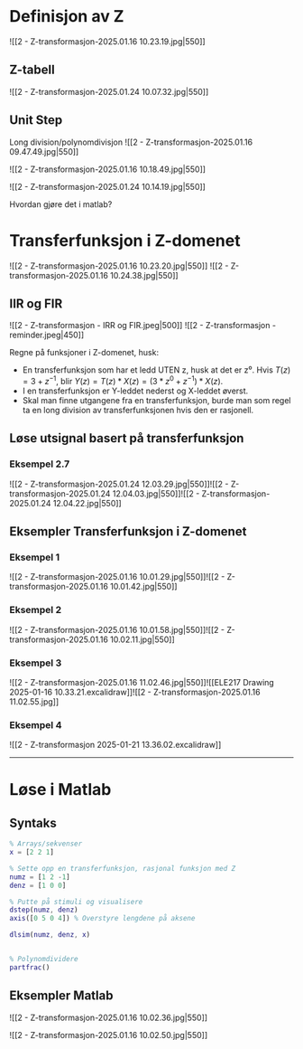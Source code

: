 ```table-of-contents
```

# Definisjon av Z
![[2 - Z-transformasjon-2025.01.16 10.23.19.jpg|550]]

## Z-tabell
![[2 - Z-transformasjon-2025.01.24 10.07.32.jpg|550]]

## Unit Step
Long division/polynomdivisjon
![[2 - Z-transformasjon-2025.01.16 09.47.49.jpg|550]]

![[2 - Z-transformasjon-2025.01.16 10.18.49.jpg|550]]

![[2 - Z-transformasjon-2025.01.24 10.14.19.jpg|550]]

Hvordan gjøre det i matlab?

# Transferfunksjon i Z-domenet
![[2 - Z-transformasjon-2025.01.16 10.23.20.jpg|550]]
![[2 - Z-transformasjon-2025.01.16 10.24.38.jpg|550]]



## IIR og FIR
![[2 - Z-transformasjon - IRR og FIR.jpeg|500]]
![[2 - Z-transformasjon - reminder.jpeg|450]]


Regne på funksjoner i Z-domenet, husk:
- En transferfunksjon som har et ledd UTEN z, husk at det er z⁰. 
  Hvis $T(z) = 3 + z^{-1}$, blir $Y(z) = T(z) * X(z) = (3 * z^0 + z^{-1}) * X(z)$.
- I en transferfunksjon er Y-leddet nederst og X-leddet øverst.
- Skal man finne utgangene fra en transferfunksjon, burde man som regel ta en long division av transferfunksjonen hvis den er rasjonell.

## Løse utsignal basert på transferfunksjon
### Eksempel 2.7
![[2 - Z-transformasjon-2025.01.24 12.03.29.jpg|550]]![[2 - Z-transformasjon-2025.01.24 12.04.03.jpg|550]]![[2 - Z-transformasjon-2025.01.24 12.04.22.jpg|550]]
## Eksempler Transferfunksjon i Z-domenet
### Eksempel 1
![[2 - Z-transformasjon-2025.01.16 10.01.29.jpg|550]]![[2 - Z-transformasjon-2025.01.16 10.01.42.jpg|550]]


### Eksempel 2
![[2 - Z-transformasjon-2025.01.16 10.01.58.jpg|550]]![[2 - Z-transformasjon-2025.01.16 10.02.11.jpg|550]]


### Eksempel 3
![[2 - Z-transformasjon-2025.01.16 11.02.46.jpg|550]]![[ELE217 Drawing 2025-01-16 10.33.21.excalidraw]]![[2 - Z-transformasjon-2025.01.16 11.02.55.jpg]]


### Eksempel 4
![[2 - Z-transformasjon 2025-01-21 13.36.02.excalidraw]]


---

# Løse i Matlab
## Syntaks
```matlab
% Arrays/sekvenser
x = [2 2 1]

% Sette opp en transferfunksjon, rasjonal funksjon med Z
numz = [1 2 -1]
denz = [1 0 0]

% Putte på stimuli og visualisere
dstep(numz, denz)
axis([0 5 0 4]) % Overstyre lengdene på aksene

dlsim(numz, denz, x)


% Polynomdividere
partfrac()
```

## Eksempler Matlab
![[2 - Z-transformasjon-2025.01.16 10.02.36.jpg|550]]

![[2 - Z-transformasjon-2025.01.16 10.02.50.jpg|550]]


